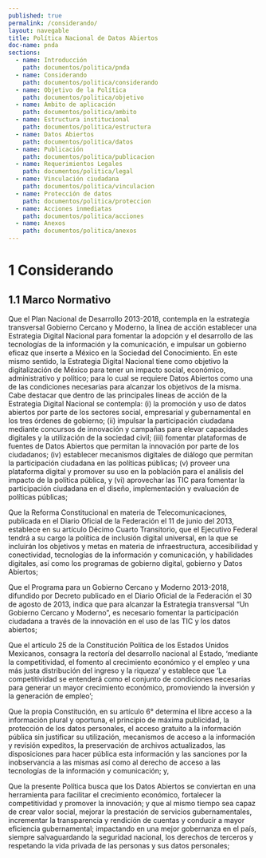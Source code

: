 ```yaml
---
published: true
permalink: /considerando/
layout: navegable
title: Política Nacional de Datos Abiertos
doc-name: pnda
sections:
  - name: Introducción
    path: documentos/politica/pnda
  - name: Considerando
    path: documentos/politica/considerando
  - name: Objetivo de la Política
    path: documentos/politica/objetivo
  - name: Ámbito de aplicación
    path: documentos/politica/ambito
  - name: Estructura institucional
    path: documentos/politica/estructura
  - name: Datos Abiertos
    path: documentos/politica/datos
  - name: Publicación
    path: documentos/politica/publicacion
  - name: Requerimientos Legales
    path: documentos/politica/legal
  - name: Vinculación ciudadana
    path: documentos/politica/vinculacion
  - name: Protección de datos
    path: documentos/politica/proteccion
  - name: Acciones inmediatas
    path: documentos/politica/acciones
  - name: Anexos
    path: documentos/politica/anexos
---
```


# 1 Considerando

## 1.1 Marco Normativo

Que el Plan Nacional de Desarrollo 2013-2018, contempla en la estrategia transversal Gobierno Cercano y Moderno, la línea de acción establecer una Estrategia Digital Nacional para fomentar la adopción y el desarrollo de las tecnologías de la información y la comunicación, e impulsar un gobierno eficaz que inserte a México en la Sociedad del Conocimiento. En este mismo sentido, la Estrategia Digital Nacional tiene como objetivo la digitalización de México para tener un  impacto social, económico, administrativo y político; para lo cual se requiere Datos Abiertos como una de las condiciones necesarias para alcanzar los objetivos de la misma. Cabe destacar que dentro de las principales líneas de acción de la Estrategia Digital Nacional se contempla: (i) la promoción y uso de datos abiertos por parte de los sectores social, empresarial y gubernamental en los tres órdenes de gobierno; (ii) impulsar la participación ciudadana mediante concursos de innovación y campañas para elevar capacidades digitales y la utilización de la sociedad civil; (iii) fomentar plataformas de fuentes de Datos  Abiertos que permitan la innovación por parte de los ciudadanos; (iv) establecer mecanismos digitales de diálogo que permitan la participación ciudadana en las políticas públicas; (v) proveer una plataforma digital y promover su uso en la población para el análisis del impacto de la política pública, y (vi) aprovechar las TIC para fomentar la participación ciudadana en el diseño, implementación y evaluación de políticas públicas;

Que la Reforma Constitucional en materia de Telecomunicaciones, publicada en el Diario Oficial de la Federación el 11 de junio del 2013, establece en su artículo Décimo Cuarto Transitorio, que el Ejecutivo Federal tendrá a su cargo la política de inclusión digital universal, en la que se incluirán los objetivos y metas en materia de infraestructura, accesibilidad y conectividad, tecnologías de la información y comunicación, y habilidades digitales, así como los programas de gobierno digital, gobierno y Datos Abiertos;

Que el Programa para un Gobierno Cercano y Moderno 2013-2018, difundido por Decreto publicado en el Diario Oficial de la Federación el 30 de agosto de 2013, indica que para alcanzar la Estrategia transversal “Un Gobierno Cercano y Moderno”, es necesario fomentar la participación ciudadana a través de la innovación en el uso de las TIC y los datos abiertos;
 
Que el artículo 25 de la Constitución Política de los Estados Unidos Mexicanos, consagra la rectoría del desarrollo nacional al Estado, ‘mediante la competitividad, el fomento al crecimiento económico y el empleo y una más justa distribución del ingreso y la riqueza’ y establece que ‘La competitividad se entenderá como el conjunto de condiciones necesarias para generar un mayor crecimiento económico, promoviendo la inversión y la generación de empleo’;
 
Que la propia Constitución, en su artículo 6° determina el libre acceso a la información plural y oportuna, el principio de máxima publicidad, la protección de los datos personales, el acceso gratuito a la información pública sin justificar su utilización, mecanismos de acceso a la información y revisión expeditos, la preservación de archivos actualizados, las disposiciones para hacer pública esta información y las sanciones por la inobservancia a las mismas así como al derecho de acceso a las tecnologías de la información y comunicación; y,

Que la presente Política busca que los Datos Abiertos se conviertan en una herramienta para facilitar el crecimiento económico, fortalecer la competitividad y promover la innovación; y que al mismo tiempo sea capaz de crear valor social, mejorar la prestación de servicios gubernamentales, incrementar la transparencia y rendición de cuentas y conducir a mayor eficiencia gubernamental;  impactando en una mejor gobernanza en el país, siempre salvaguardando la seguridad nacional, los derechos de terceros y respetando la vida privada de las personas y sus datos personales;

